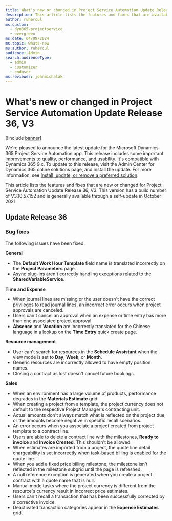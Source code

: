 ```yaml
---
title: What's new or changed in Project Service Automation Update Release 36, V3
description: This article lists the features and fixes that are available in Microsoft Dynamics 365 Project Service Automation Update Release 36, V3.
author: ruhercul
ms.custom: 
  - dyn365-projectservice
  - evergreen
ms.date: 04/09/2024
ms.topic: whats-new
ms.author: ruhercul
audience: Admin
search.audienceType: 
  - admin
  - customizer
  - enduser
ms.reviewer: johnmichalak
---
```


# What's new or changed in Project Service Automation Update Release 36, V3

[!include [banner](../includes/psa-now-project-operations.md)]

We're pleased to announce the latest update for the Microsoft Dynamics 365 Project Service Automation app. This release includes some important improvements to quality, performance, and usability. It's compatible with Dynamics 365 9.x. To update to this release, visit the Admin Center for Dynamics 365 online solutions page, and install the update. For more information, see [Install, update, or remove a preferred solution](/power-platform/admin/install-remove-preferred-solution).

This article lists the features and fixes that are new or changed for Project Service Automation Update Release 36, V3. This version has a build number of V3.10.57.152 and is generally available through a self-update in October 2021.

## Update Release 36

### Bug fixes

The following issues have been fixed.

**General**
- The **Default Work Hour Template** field name is translated incorrectly on the **Project Parameters** page.
- Async plug-ins aren't correctly handling exceptions related to the **SharedVariableService**.

**Time and Expense**
- When journal lines are missing or the user doesn't have the correct privileges to read journal lines, an incorrect error occurs when project approvals are canceled.
- Users can't cancel an approval when an expense or time entry has more than one associated project approval.
- **Absence** and **Vacation** are incorrectly translated for the Chinese language in a lookup on the **Time Entry** quick create page.

**Resource management**
- User can't search for resources in the **Schedule Assistant** when the view mode is set to **Day**, **Week**, or **Month**.
- Generic resources are incorrectly allowed to have empty position names. 
- Closing a contract as lost doesn't cancel future bookings.

**Sales**
- When an environment has a large volume of products, performance degrades in the **Materials Estimate** grid.
- When creating a project from a template, the project currency does not default to the respective Project Manager's contracting unit.
- Actual amounts don't always match what is reflected on the project due, or the amounts become negative in specific recall scenarios.
- An error occurs when you associate a project created from project template to a contract line.
- Users are able to delete a contract line with the milestones, **Ready to invoice** and **Invoice Created**. This shouldn't be allowed.
- When estimates are imported from a project, the quote line detail chargeability is set incorrectly when task-based billing is enabled for the quote line.
- When you add a fixed price billing milestone, the milestone isn't reflected in the milestone subgrid until the page is refreshed.
- A null reference exception is generated when you create a project contract with a quote name that is null.
- Manual mode tasks where the project currency is different from the resource's currency result in incorrect price estimates.
- Users can't recall a transaction that has been successfully corrected by a corrective invoice.
- Deactivated transaction categories appear in the **Expense Estimates** grid.



